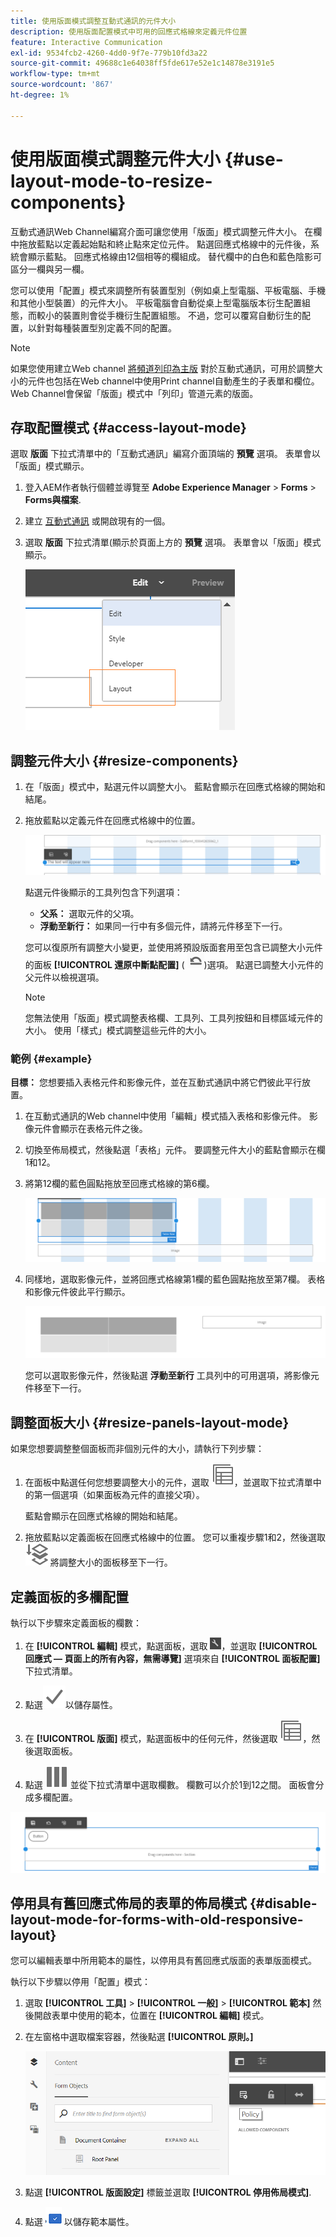 ```yaml
---
title: 使用版面模式調整互動式通訊的元件大小
description: 使用版面配置模式中可用的回應式格線來定義元件位置
feature: Interactive Communication
exl-id: 9534fcb2-4260-4dd0-9f7e-779b10fd3a22
source-git-commit: 49688c1e64038ff5fde617e52e1c14878e3191e5
workflow-type: tm+mt
source-wordcount: '867'
ht-degree: 1%

---
```


# 使用版面模式調整元件大小 {#use-layout-mode-to-resize-components}

互動式通訊Web Channel編寫介面可讓您使用「版面」模式調整元件大小。 在欄中拖放藍點以定義起始點和終止點來定位元件。 點選回應式格線中的元件後，系統會顯示藍點。 回應式格線由12個相等的欄組成。 替代欄中的白色和藍色陰影可區分一欄與另一欄。

您可以使用「配置」模式來調整所有裝置型別（例如桌上型電腦、平板電腦、手機和其他小型裝置）的元件大小。 平板電腦會自動從桌上型電腦版本衍生配置組態，而較小的裝置則會從手機衍生配置組態。 不過，您可以覆寫自動衍生的配置，以針對每種裝置型別定義不同的配置。

>[!NOTE]
>
>如果您使用建立Web channel [將頻道列印為主版](../../forms/using/create-interactive-communication.md) 對於互動式通訊，可用於調整大小的元件也包括在Web channel中使用Print channel自動產生的子表單和欄位。 Web Channel會保留「版面」模式中「列印」管道元素的版面。

## 存取配置模式 {#access-layout-mode}

選取 **版面** 下拉式清單中的「互動式通訊」編寫介面頂端的 **預覽** 選項。 表單會以「版面」模式顯示。

1. 登入AEM作者執行個體並導覽至 **Adobe Experience Manager** > **Forms** > **Forms與檔案**.
1. 建立 [互動式通訊](../../forms/using/create-interactive-communication.md) 或開啟現有的一個。
1. 選取 **版面** 下拉式清單(顯示於頁面上方的 **預覽** 選項。 表單會以「版面」模式顯示。

   ![互動式通訊的佈局模式](assets/layout_mode_ic_new.png)

## 調整元件大小 {#resize-components}

1. 在「版面」模式中，點選元件以調整大小。 藍點會顯示在回應式格線的開始和結尾。
1. 拖放藍點以定義元件在回應式格線中的位置。

   ![使用版面模式調整大小](assets/layout_mode_resize_new_updated.png)

   點選元件後顯示的工具列包含下列選項：

   * **父系：** 選取元件的父項。
   * **浮動至新行：** 如果同一行中有多個元件，請將元件移至下一行。

   您可以復原所有調整大小變更，並使用將預設版面套用至包含已調整大小元件的面板 **[!UICONTROL 還原中斷點配置]** ( ![還原中斷點](assets/reverttopreviouslypublishedversion.png))選項。 點選已調整大小元件的父元件以檢視選項。

   >[!NOTE]
   >
   >您無法使用「版面」模式調整表格欄、工具列、工具列按鈕和目標區域元件的大小。 使用「樣式」模式調整這些元件的大小。

### 範例 {#example}

**目標：** 您想要插入表格元件和影像元件，並在互動式通訊中將它們彼此平行放置。

1. 在互動式通訊的Web channel中使用「編輯」模式插入表格和影像元件。 影像元件會顯示在表格元件之後。
1. 切換至佈局模式，然後點選「表格」元件。 要調整元件大小的藍點會顯示在欄1和12。
1. 將第12欄的藍色圓點拖放至回應式格線的第6欄。

   ![定義表格的端點](assets/layout_mode_end_point_table_new.png)

1. 同樣地，選取影像元件，並將回應式格線第1欄的藍色圓點拖放至第7欄。 表格和影像元件彼此平行顯示。

   ![在「版面」模式中同時顯示表格和影像](assets/table_image_parallel_new.png)

   您可以選取影像元件，然後點選 **浮動至新行** 工具列中的可用選項，將影像元件移至下一行。

## 調整面板大小 {#resize-panels-layout-mode}

如果您想要調整整個面板而非個別元件的大小，請執行下列步驟：

1. 在面板中點選任何您想要調整大小的元件，選取 ![選取父系](assets/select_parent_icon.svg)，並選取下拉式清單中的第一個選項（如果面板為元件的直接父項）。

   藍點會顯示在回應式格線的開始和結尾。

1. 拖放藍點以定義面板在回應式格線中的位置。
您可以重複步驟1和2，然後選取 ![選取父系](assets/float_to_new_line_icon.svg) 將調整大小的面板移至下一行。

## 定義面板的多欄配置

執行以下步驟來定義面板的欄數：

1. 在 **[!UICONTROL 編輯]** 模式，點選面板，選取 ![設定](assets/configure_icon.png)，並選取 **[!UICONTROL 回應式 — 頁面上的所有內容，無需導覽]** 選項來自 **[!UICONTROL 面板配置]** 下拉式清單。

1. 點選![儲存](assets/save_icon.svg)以儲存屬性。

1. 在 **[!UICONTROL 版面]** 模式，點選面板中的任何元件，然後選取 ![選取父系](assets/select_parent_icon.svg)，然後選取面板。

1. 點選 ![多欄](assets/multi-column.svg) 並從下拉式清單中選取欄數。 欄數可以介於1到12之間。 面板會分成多欄配置。

![佈局模式下的多欄](assets/multi-column-layout.png)

## 停用具有舊回應式佈局的表單的佈局模式 {#disable-layout-mode-for-forms-with-old-responsive-layout}

您可以編輯表單中所用範本的屬性，以停用具有舊回應式版面的表單版面模式。

執行以下步驟以停用「配置」模式：

1. 選取 **[!UICONTROL 工具]** > **[!UICONTROL 一般]** > **[!UICONTROL 範本]** 然後開啟表單中使用的範本，位置在 **[!UICONTROL 編輯]** 模式。
1. 在左窗格中選取檔案容器，然後點選 **[!UICONTROL 原則。]**

   ![停用佈局模式](assets/policy_disable_layout_mode.png)

1. 點選 **[!UICONTROL 版面設定]** 標籤並選取 **[!UICONTROL 停用佈局模式]**.
1. 點選 ![儲存變更](assets/save_icon.png) 以儲存範本屬性。
